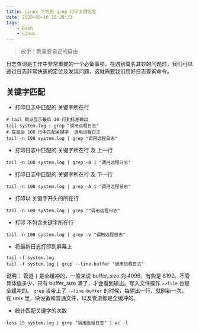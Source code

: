 ```yaml
---
title: Linux 下巧用 grep 打印关键信息
date: 2020-06-16 10:28:32
tags: 
    - Bash
    - Linux
---
```


> 放手！我需要自己的自由

日志查询是工作中非常重要的一个必备事项，在遇到莫名其妙的问题时，我们可以通过日志非常快速的定位及发现问题，这就需要我们用好日志查询命令。

<!-- more -->

## 关键字匹配

* 打印日志中匹配的 关键字所在行

```
# tail 默认显示最后 10 行到标准输出
tail system.log | grep "调用远程日志"
# 在最后 100 行中匹配关键字  调用远程日志
tail -n 100 system.log | grep "调用远程日志"
```

* 打印日志中匹配的 关键字所在行 及 上一行

```
tail -n 100 system.log | grep -B 1 "调用远程日志"
```

* 打印日志中匹配的 关键字所在行 及 下一行

```
tail -n 100 system.log | grep -A 1 "调用远程日志"
```


* 打印以 关键字开头的所在行

```
tail -n 100 system.log | grep "^调用远程日志"
```

* 打印 不包含关键字所在行

```
tail -n 100 system.log | grep -v "调用远程日志"
```

* 将最新日志打印到屏幕上

```
tail -f system.log
tail -f system.log | grep --line-buffer "调用远程日志"
```

说明：
管道 `|` 是全缓冲的，一般来说 buffer_size 为 4096，有些是 8192。不管具体值多少，只有 buffer_size 满了，才会看到输出。写入文件操作 `>>file` 也是全缓冲的。
`grep` 当带上了 `--line-buffer` 的时候，每输出一行，就刷新一次。
在 unix 里，块设备和普通文件，以及管道都是全缓冲的。

* 统计匹配关键字的次数

```
less 15_system.log | grep "调用远程日志" | wc -l
```


